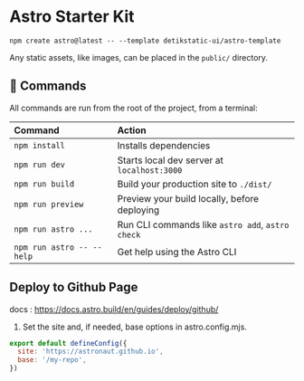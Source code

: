 # Astro Starter Kit

```
npm create astro@latest -- --template detikstatic-ui/astro-template
```

Any static assets, like images, can be placed in the `public/` directory.

## 🧞 Commands

All commands are run from the root of the project, from a terminal:

| Command                   | Action                                           |
| :------------------------ | :----------------------------------------------- |
| `npm install`             | Installs dependencies                            |
| `npm run dev`             | Starts local dev server at `localhost:3000`      |
| `npm run build`           | Build your production site to `./dist/`          |
| `npm run preview`         | Preview your build locally, before deploying     |
| `npm run astro ...`       | Run CLI commands like `astro add`, `astro check` |
| `npm run astro -- --help` | Get help using the Astro CLI                     |

## Deploy to Github Page
docs : https://docs.astro.build/en/guides/deploy/github/

1. Set the site and, if needed, base options in astro.config.mjs.
```js
export default defineConfig({
  site: 'https://astronaut.github.io',
  base: '/my-repo',
})
```